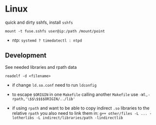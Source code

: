 # Linux


quick and dirty sshfs, install `sshfs`

    mount -t fuse.sshfs user@ip:/path /mount/point

* ntp: `systemd ? timedatectl : ntpd`


## Development

See needed libraries and rpath data
    
    readelf -d <filename>

* if change `ld.so.conf` need to run `ldconfig`

* to escape `$ORIGIN` in one `Makefile` calling another `Makefile` use `-Wl,-rpath,'\$$\$$$$ORIGIN/../lib'`

* if using `rpath` and want to be able to copy indirect `.so` libraries to the relative `rpath` you also need to link them in: `g++ other/files -L ... -lotherlibs -L indirect/libraries/path -lindirectlib`